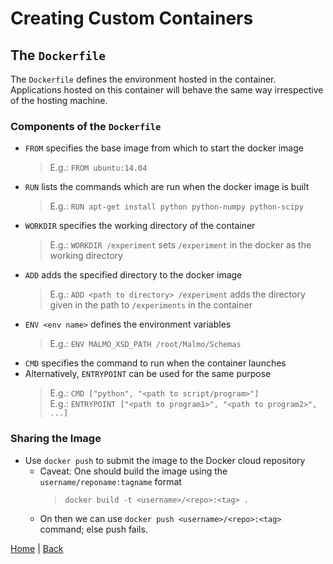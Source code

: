 # Creating Custom Containers

## The `Dockerfile`

The `Dockerfile` defines the environment hosted in the container. Applications hosted on this container will behave the same way irrespective of the hosting machine.

### Components of the `Dockerfile`

- `FROM` specifies the base image from which to start the docker image
  > E.g.: `FROM ubuntu:14.04`
- `RUN` lists the commands which are run when the docker image is built
  > E.g.: `RUN apt-get install python python-numpy python-scipy`
- `WORKDIR` specifies the working directory of the container
  > E.g.: `WORKDIR /experiment` sets `/experiment` in the docker as the working directory
- `ADD` adds the specified directory to the docker image
  > E.g.: `ADD <path to directory> /experiment` adds the directory given in the path to `/experiments` in the container
- `ENV <env name>` defines the environment variables
  > E.g.: `ENV MALMO_XSD_PATH /root/Malmo/Schemas`
- `CMD` specifies the command to run when the container launches
- Alternatively, `ENTRYPOINT` can be used for the same purpose
  > E.g.: `CMD ["python", "<path to script/program>"]` <br>
  > E.g.: `ENTRYPOINT ["<path to program1>", "<path to program2>", ...]`


### Sharing the Image

- Use `docker push` to submit the image to the Docker cloud repository 
  - Caveat: One should build the image using the `username/reponame:tagname` format
    > `docker build -t <username>/<repo>:<tag> .`
  - On then we can use `docker push <username>/<repo>:<tag>` command; else push fails.

[Home](./docker.md) | [Back](./using_docker.md)
